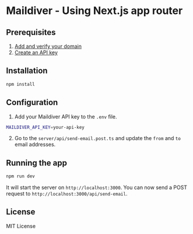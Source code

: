 # Maildiver - Using Next.js app router

## Prerequisites

1. [Add and verify your domain](https://app.maildiver.com/domains)
2. [Create an API key](https://app.maildiver.com/api-keys)

## Installation

```bash
npm install
```

## Configuration

1. Add your Maildiver API key to the `.env` file.

```bash
MAILDIVER_API_KEY=your-api-key
```

2. Go to the `server/api/send-email.post.ts` and update the `from` and `to` email addresses.

## Running the app

```bash
npm run dev
```

It will start the server on `http://localhost:3000`. You can now send a POST request to `http://localhost:3000/api/send-email`.

## License

MIT License
